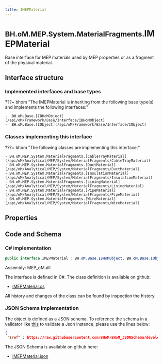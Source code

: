 ```yaml
---
title: IMEPMaterial
---
```


# <small>BH.oM.MEP.System.MaterialFragments.</small>**IMEPMaterial**

Base interface for MEP materials used by MEP properties or as a fragment of the physical material.

## Interface structure

### Implemented interfaces and base types

???+ bhom "The IMEPMaterial is inheriting from the following base type(s) and implements the following interfaces:"

    -  BH.oM.Base.[IBHoMObject](/api/oM/Framework/Base/Interface/IBHoMObject)
    -  BH.oM.Base.[IObject](/api/oM/Framework/Base/Interface/IObject)


### Classes implementing this interface

???+ bhom "The following classes are implementing this interface:"

    - BH.oM.MEP.System.MaterialFragments.[CableTrayMaterial](/api/oM/Analytical/MEP/System/MaterialFragments/CableTrayMaterial)
    - BH.oM.MEP.System.MaterialFragments.[DuctMaterial](/api/oM/Analytical/MEP/System/MaterialFragments/DuctMaterial)
    - BH.oM.MEP.System.MaterialFragments.[InsulationMaterial](/api/oM/Analytical/MEP/System/MaterialFragments/InsulationMaterial)
    - BH.oM.MEP.System.MaterialFragments.[LiningMaterial](/api/oM/Analytical/MEP/System/MaterialFragments/LiningMaterial)
    - BH.oM.MEP.System.MaterialFragments.[PipeMaterial](/api/oM/Analytical/MEP/System/MaterialFragments/PipeMaterial)
    - BH.oM.MEP.System.MaterialFragments.[WireMaterial](/api/oM/Analytical/MEP/System/MaterialFragments/WireMaterial)


## Properties

## Code and Schema

### C# implementation

``` C# title="C#"
public interface IMEPMaterial : BH.oM.Base.IBHoMObject, BH.oM.Base.IObject
```

Assembly: MEP_oM.dll

The interface is defined in C#. The class definition is available on github:

- [IMEPMaterial.cs](https://github.com/BHoM/BHoM/blob/develop/MEP_oM/System\MaterialFragments\IMEPMaterial.cs)

All history and changes of the class can be found by inspection the history.
### JSON Schema implementation

The object is defined as a JSON schema. To reference the schema in a validator like [this](https://www.jsonschemavalidator.net/) to validate a Json instance, please use the lines below:

``` json title="JSON Schema"
{
 "$ref" : https://raw.githubusercontent.com/BHoM/BHoM_JSONSchema/develop/MEP_oM/System/MaterialFragments/IMEPMaterial.json}
```

The JSON Schema is available on github here:

- [IMEPMaterial.json](https://github.com/BHoM/BHoM_JSONSchema/blob/develop/MEP_oM/System/MaterialFragments/IMEPMaterial.json)
